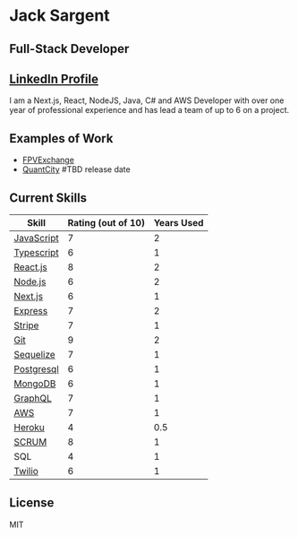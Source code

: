 # Jack Sargent
## Full-Stack Developer 
## [LinkedIn Profile]

I am a Next.js, React, NodeJS, Java, C# and AWS Developer with over one year of professional experience and has lead a team of up to 6 on a project. 

## Examples of Work

- [FPVExchange] 
- [QuantCity] #TBD release date

## Current Skills


| Skill | Rating (out of 10) | Years Used |
| ------ | ------ | ----- |
| [JavaScript] | 7 | 2 |
| [Typescript] | 6 | 1 |
| [React.js] | 8 | 2 |
| [Node.js] | 6 | 2|
| [Next.js] | 6 | 1 |
| [Express] | 7 | 2 |
| [Stripe] | 7 | 1 |
| [Git] | 9 | 2 |
| [Sequelize] | 7 | 1 |
| [Postgresql] | 6 | 1 |
| [MongoDB] | 6 | 1 |
| [GraphQL] | 7 | 1 |
| [AWS] | 7 | 1 |
| [Heroku] | 4 | 0.5 |
| [SCRUM] | 8 | 1 |
| SQL | 4 | 1 |
| [Twilio] | 6 | 1 |

## License

MIT

   [FPVExchange]: <https://fpvexchange.com>
   [QuantCity]: <https://quantcity.com>
   [React.js]: <https://reactjs.org/>
   [Node.js]: <http://nodejs.org>
   [LinkedIn Profile]: <https://linkedin.com/in/sargentjack/>
   [Git]: <https://github.com/JackWSargent/>
   [Express]: <http://expressjs.com>
   [Next.js]: <https://nextjs.org/>
   [Stripe]: <https://stripe.com/>
   [Sequelize]: <https://sequelize.org/>
   [Postgresql]: <https://www.postgresql.org/>
   [MongoDB]: <https://mongodb.com/>
   [GraphQL]: <https://graphql.org/>
   [AWS]: <https://aws.amazon.com/>
   [Heroku]: <https://www.heroku.com/>
   [Scrum]: <https://www.scrum.org/>
   [JavaScript]: <https://www.javascript.com/>
   [TypeScript]: <https://www.typescriptlang.org/>
   [Twilio]: <https://www.twilio.com/>
